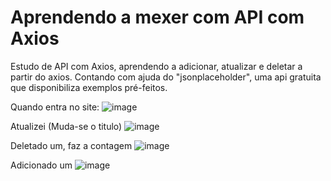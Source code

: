 
# Aprendendo a mexer com API com Axios
 
Estudo de API com Axios, aprendendo a adicionar, atualizar e deletar a partir do axios.
Contando com ajuda do "jsonplaceholder", uma api gratuita que disponibiliza exemplos pré-feitos.


Quando entra no site:
![image](https://user-images.githubusercontent.com/82119551/221700654-4c915c43-befe-4f96-aed2-ed9a5ffb0c57.png)

Atualizei (Muda-se o titulo)
![image](https://user-images.githubusercontent.com/82119551/221700785-7836f844-9f80-4f05-9685-3dff63bda824.png)

Deletado um, faz a contagem
![image](https://user-images.githubusercontent.com/82119551/221700826-66155867-7ef6-4d9a-be93-79d764dadf21.png)

Adicionado um
![image](https://user-images.githubusercontent.com/82119551/221700927-819adb3d-0806-4094-9ddc-700d29d2ca9a.png)
